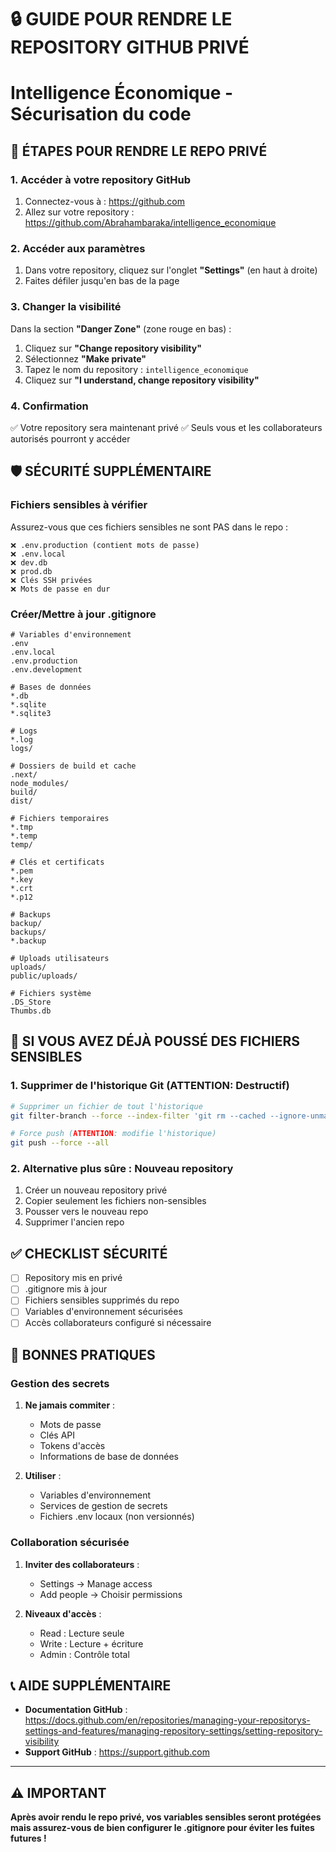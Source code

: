 # 🔒 GUIDE POUR RENDRE LE REPOSITORY GITHUB PRIVÉ
# Intelligence Économique - Sécurisation du code

## 🎯 ÉTAPES POUR RENDRE LE REPO PRIVÉ

### 1. Accéder à votre repository GitHub

1. Connectez-vous à : https://github.com
2. Allez sur votre repository : https://github.com/Abrahambaraka/intelligence_economique

### 2. Accéder aux paramètres

1. Dans votre repository, cliquez sur l'onglet **"Settings"** (en haut à droite)
2. Faites défiler jusqu'en bas de la page

### 3. Changer la visibilité

Dans la section **"Danger Zone"** (zone rouge en bas) :

1. Cliquez sur **"Change repository visibility"**
2. Sélectionnez **"Make private"**
3. Tapez le nom du repository : `intelligence_economique`
4. Cliquez sur **"I understand, change repository visibility"**

### 4. Confirmation

✅ Votre repository sera maintenant privé
✅ Seuls vous et les collaborateurs autorisés pourront y accéder

## 🛡️ SÉCURITÉ SUPPLÉMENTAIRE

### Fichiers sensibles à vérifier

Assurez-vous que ces fichiers sensibles ne sont PAS dans le repo :

```
❌ .env.production (contient mots de passe)
❌ .env.local
❌ dev.db
❌ prod.db
❌ Clés SSH privées
❌ Mots de passe en dur
```

### Créer/Mettre à jour .gitignore

```gitignore
# Variables d'environnement
.env
.env.local
.env.production
.env.development

# Bases de données
*.db
*.sqlite
*.sqlite3

# Logs
*.log
logs/

# Dossiers de build et cache
.next/
node_modules/
build/
dist/

# Fichiers temporaires
*.tmp
*.temp
temp/

# Clés et certificats
*.pem
*.key
*.crt
*.p12

# Backups
backup/
backups/
*.backup

# Uploads utilisateurs
uploads/
public/uploads/

# Fichiers système
.DS_Store
Thumbs.db
```

## 🚨 SI VOUS AVEZ DÉJÀ POUSSÉ DES FICHIERS SENSIBLES

### 1. Supprimer de l'historique Git (ATTENTION: Destructif)

```bash
# Supprimer un fichier de tout l'historique
git filter-branch --force --index-filter 'git rm --cached --ignore-unmatch .env.production' --prune-empty --tag-name-filter cat -- --all

# Force push (ATTENTION: modifie l'historique)
git push --force --all
```

### 2. Alternative plus sûre : Nouveau repository

1. Créer un nouveau repository privé
2. Copier seulement les fichiers non-sensibles
3. Pousser vers le nouveau repo
4. Supprimer l'ancien repo

## ✅ CHECKLIST SÉCURITÉ

- [ ] Repository mis en privé
- [ ] .gitignore mis à jour
- [ ] Fichiers sensibles supprimés du repo
- [ ] Variables d'environnement sécurisées
- [ ] Accès collaborateurs configuré si nécessaire

## 🔐 BONNES PRATIQUES

### Gestion des secrets

1. **Ne jamais commiter** :
   - Mots de passe
   - Clés API
   - Tokens d'accès
   - Informations de base de données

2. **Utiliser** :
   - Variables d'environnement
   - Services de gestion de secrets
   - Fichiers .env locaux (non versionnés)

### Collaboration sécurisée

1. **Inviter des collaborateurs** :
   - Settings → Manage access
   - Add people → Choisir permissions

2. **Niveaux d'accès** :
   - Read : Lecture seule
   - Write : Lecture + écriture
   - Admin : Contrôle total

## 📞 AIDE SUPPLÉMENTAIRE

- **Documentation GitHub** : https://docs.github.com/en/repositories/managing-your-repositorys-settings-and-features/managing-repository-settings/setting-repository-visibility
- **Support GitHub** : https://support.github.com

---

## ⚠️ IMPORTANT

**Après avoir rendu le repo privé, vos variables sensibles seront protégées mais assurez-vous de bien configurer le .gitignore pour éviter les fuites futures !**